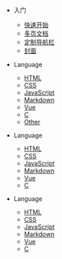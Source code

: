 * 入门

  * [快速开始](zh-cn/quickstart.md)
  * [多页文档](zh-cn/more-pages.md)
  * [定制导航栏](zh-cn/custom-navbar.md)
  * [封面](zh-cn/cover.md)

* Language
  * [HTML](Language/HTML/)
  * [CSS](Language/CSS/)
  * [JavaScript](Language/JavaScript/)
  * [Markdown](Language/Markdown/)
  * [Vue](Language/Vue/)
  * [C](Language/C/)
  * [Other](Language/Other/)
* Language
  * [HTML](Language/HTML/)
  * [CSS](Language)
  * [JavaScript](Language)
  * [Markdown](Language)
  * [Vue](Language)
  * [C](Language)

* Language
  * [HTML](Language/HTML/)
  * [CSS](Language)
  * [JavaScript](Language)
  * [Markdown](Language)
  * [Vue](Language)
  * [C](Language)